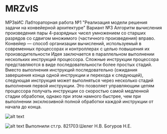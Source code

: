 # MRZvIS
МРЗвИС Лабтораторная работа №1 "Реализация модели решения задачи на конвейерной архитектуре" 
Вариант №3 Алгоритм вычисления произведения пары 4-разрядных чисел умножением со старших разрядов со сдвигом множимого
(частичного произведения) вправо.
Конвейер — способ организации вычислений, используемый в современных процессорах и контроллерах с целью повышения их производительности
Идея заключается в параллельном выполнении нескольких инструкций процессора. Сложные инструкции процессора представляются в виде последовательности более простых стадий. 
Вместо выполнения инструкций последовательно (ожидания завершения конца одной инструкции и перехода к следующей), следующая инструкция может выполняться через несколько стадий выполнения первой инструкции.
Это позволяет управляющим цепям процессора получать инструкции со скоростью самой медленной стадии обработки, однако при этом намного быстрее, чем при выполнении эксклюзивной полной обработки каждой инструкции от начала до конца.

![alt text](https://github.com/ShteinR/teee/blob/master/me.jpg?raw=true)

![alt text](https://github.com/ShteinR/teee/blob/master/cutecat.jpg?raw=true)
Выполнили ст.гр. 821703:Шелег Н.В. Богуров Н.Е.
